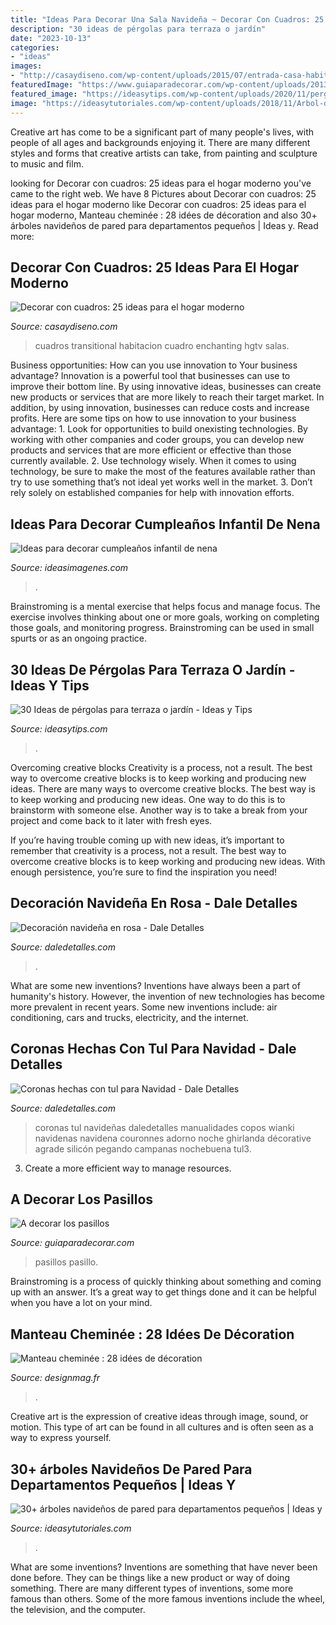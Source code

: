 ```yaml
---
title: "Ideas Para Decorar Una Sala Navideña ~ Decorar Con Cuadros: 25 Ideas Para El Hogar Moderno"
description: "30 ideas de pérgolas para terraza o jardín"
date: "2023-10-13"
categories:
- "ideas"
images:
- "http://casaydiseno.com/wp-content/uploads/2015/07/entrada-casa-habitacion-sofa-mesa-cuadro-decorativo.jpeg"
featuredImage: "https://www.guiaparadecorar.com/wp-content/uploads/2013/03/decoracion-de-pasillos-06-480x640.jpg"
featured_image: "https://ideasytips.com/wp-content/uploads/2020/11/pergola24.jpg"
image: "https://ideasytutoriales.com/wp-content/uploads/2018/11/Arbol-de-Navidad-para-Pared-04.jpg"
---
```



Creative art has come to be a significant part of many people's lives, with people of all ages and backgrounds enjoying it. There are many different styles and forms that creative artists can take, from painting and sculpture to music and film.

	

		
looking for Decorar con cuadros: 25 ideas para el hogar moderno you've came to the right web. We have 8 Pictures about Decorar con cuadros: 25 ideas para el hogar moderno like Decorar con cuadros: 25 ideas para el hogar moderno, Manteau cheminée : 28 idées de décoration and also 30+ árboles navideños de pared para departamentos pequeños | Ideas y. Read more:
		
    
## Decorar Con Cuadros: 25 Ideas Para El Hogar Moderno

<img loading=lazy src="http://casaydiseno.com/wp-content/uploads/2015/07/entrada-casa-habitacion-sofa-mesa-cuadro-decorativo.jpeg" onerror="this.onerror=null;this.src='https://tse2.mm.bing.net/th?id=OIP.4OVW6vDiM8s--g4lx8AZHwHaKW&amp;pid=15.1';" alt="Decorar con cuadros: 25 ideas para el hogar moderno">

_Source: casaydiseno.com_

>cuadros transitional habitacion cuadro enchanting hgtv salas. 

	

Business opportunities: How can you use innovation to Your business advantage?
Innovation is a powerful tool that businesses can use to improve their bottom line. By using innovative ideas, businesses can create new products or services that are more likely to reach their target market. In addition, by using innovation, businesses can reduce costs and increase profits. Here are some tips on how to use innovation to your business advantage: 1. Look for opportunities to build onexisting technologies. By working with other companies and coder groups, you can develop new products and services that are more efficient or effective than those currently available. 2. Use technology wisely. When it comes to using technology, be sure to make the most of the features available rather than try to use something that’s not ideal yet works well in the market. 3. Don’t rely solely on established companies for help with innovation efforts.

    
## Ideas Para Decorar Cumpleaños Infantil De Nena

<img loading=lazy src="https://ideasimagenes.com/wp-content/uploads/2017/07/IdeasNena12.jpg" onerror="this.onerror=null;this.src='https://tse4.mm.bing.net/th?id=OIP.eyXNYV94cCKMJ8nIY-PLpAHaJ4&amp;pid=15.1';" alt="Ideas para decorar cumpleaños infantil de nena">

_Source: ideasimagenes.com_

>. 

	

Brainstroming is a mental exercise that helps focus and manage focus. The exercise involves thinking about one or more goals, working on completing those goals, and monitoring progress. Brainstroming can be used in small spurts or as an ongoing practice.

    
## 30 Ideas De Pérgolas Para Terraza O Jardín - Ideas Y Tips

<img loading=lazy src="https://ideasytips.com/wp-content/uploads/2020/11/pergola24.jpg" onerror="this.onerror=null;this.src='https://tse2.mm.bing.net/th?id=OIP.Wjos97J3gDNz3mZHXPrhtgHaJ3&amp;pid=15.1';" alt="30 Ideas de pérgolas para terraza o jardín - Ideas y Tips">

_Source: ideasytips.com_

>. 

	

Overcoming creative blocks
Creativity is a process, not a result. The best way to overcome creative blocks is to keep working and producing new ideas.
There are many ways to overcome creative blocks. The best way is to keep working and producing new ideas. One way to do this is to brainstorm with someone else. Another way is to take a break from your project and come back to it later with fresh eyes.

If you’re having trouble coming up with new ideas, it’s important to remember that creativity is a process, not a result. The best way to overcome creative blocks is to keep working and producing new ideas. With enough persistence, you’re sure to find the inspiration you need!

    
## Decoración Navideña En Rosa - Dale Detalles

<img loading=lazy src="https://i2.wp.com/www.daledetalles.com/wp-content/uploads/2016/09/navidad-en-rosa2.jpg" onerror="this.onerror=null;this.src='https://tse1.mm.bing.net/th?id=OIP.1MWmjY-440xa954z37uWXQHaLH&amp;pid=15.1';" alt="Decoración navideña en rosa - Dale Detalles">

_Source: daledetalles.com_

>. 

	

What are some new inventions?
Inventions have always been a part of humanity's history. However, the invention of new technologies has become more prevalent in recent years. Some new inventions include: air conditioning, cars and trucks, electricity, and the internet.

    
## Coronas Hechas Con Tul Para Navidad - Dale Detalles

<img loading=lazy src="https://i0.wp.com/www.daledetalles.com/wp-content/uploads/2016/09/corona-con-tul3.jpg?resize=564%2C752" onerror="this.onerror=null;this.src='https://tse3.mm.bing.net/th?id=OIP.nI1a8k6LBmZTRF-0GHbcIQHaJ4&amp;pid=15.1';" alt="Coronas hechas con tul para Navidad - Dale Detalles">

_Source: daledetalles.com_

>coronas tul navideñas daledetalles manualidades copos wianki navidenas navidena couronnes adorno noche ghirlanda décorative agrade silicón pegando campanas nochebuena tul3. 

	

3. Create a more efficient way to manage resources.

    
## A Decorar Los Pasillos

<img loading=lazy src="https://www.guiaparadecorar.com/wp-content/uploads/2013/03/decoracion-de-pasillos-06-480x640.jpg" onerror="this.onerror=null;this.src='https://tse3.mm.bing.net/th?id=OIP._1B1heHRKiiswFEkoc-_mAHaJ4&amp;pid=15.1';" alt="A decorar los pasillos">

_Source: guiaparadecorar.com_

>pasillos pasillo. 

	

Brainstroming is a process of quickly thinking about something and coming up with an answer. It’s a great way to get things done and it can be helpful when you have a lot on your mind.

    
## Manteau Cheminée : 28 Idées De Décoration

<img loading=lazy src="https://designmag.fr/wp-content/uploads/2015/11/cheminee-deco-manteau-idee.png" onerror="this.onerror=null;this.src='https://tse3.mm.bing.net/th?id=OIP.ydd_JG09EDRh6ypoQYwkIgHaLJ&amp;pid=15.1';" alt="Manteau cheminée : 28 idées de décoration">

_Source: designmag.fr_

>. 

	

Creative art is the expression of creative ideas through image, sound, or motion. This type of art can be found in all cultures and is often seen as a way to express yourself.

    
## 30+ árboles Navideños De Pared Para Departamentos Pequeños | Ideas Y

<img loading=lazy src="https://ideasytutoriales.com/wp-content/uploads/2018/11/Arbol-de-Navidad-para-Pared-04.jpg" onerror="this.onerror=null;this.src='https://tse2.mm.bing.net/th?id=OIP.fh0c3_vKr4Fn37lWB8itKwHaNL&amp;pid=15.1';" alt="30+ árboles navideños de pared para departamentos pequeños | Ideas y">

_Source: ideasytutoriales.com_

>. 

	

What are some inventions?
Inventions are something that have never been done before. They can be things like a new product or way of doing something. There are many different types of inventions, some more famous than others. Some of the more famous inventions include the wheel, the television, and the computer.

